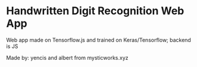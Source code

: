 # Handwritten Digit Recognition Web App

Web app made on Tensorflow.js and trained on Keras/Tensorflow; backend is JS







Made by: yencis and albert from mysticworks.xyz
